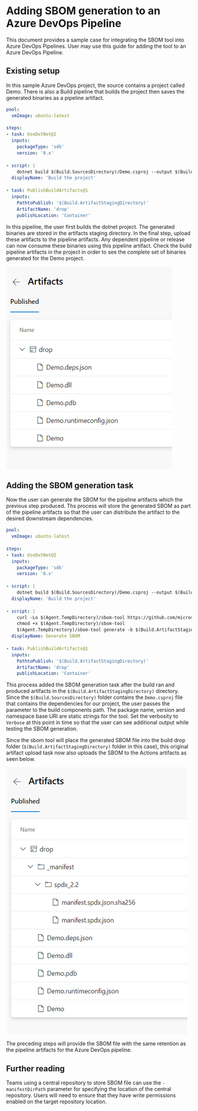 # Adding SBOM generation to an Azure DevOps Pipeline

This document provides a sample case for integrating the SBOM tool into Azure DevOps Pipelines.  User may use this guide for adding the tool to an Azure DevOps Pipeline.

## Existing setup

In this sample Azure DevOps project, the source contains a project called Demo.  There is also a Build pipeline that builds the project then saves the generated binaries as a pipeline artifact.

```yaml
pool:
  vmImage: ubuntu-latest

steps:
- task: UseDotNet@2
  inputs:
    packageType: 'sdk'
    version: '8.x'

- script: |
    dotnet build $(Build.SourcesDirectory)/Demo.csproj --output $(Build.ArtifactStagingDirectory)
  displayName: 'Build the project'

- task: PublishBuildArtifacts@1
  inputs:
    PathtoPublish: '$(Build.ArtifactStagingDirectory)'
    ArtifactName: 'drop'
    publishLocation: 'Container'
```

In this pipeline, the user first builds the dotnet project.  The generated binaries are stored in the artifacts staging directory. In the final step, upload these artifacts to the pipeline artifacts. Any dependent pipeline or release can now consume these binaries using this pipeline artifact.  Check the build pipeline artifacts in the project in order to see the complete set of binaries generated for the Demo project.

![ado-artifact-without-sbom](./images/ado-artifacts-without-sbom.png)

## Adding the SBOM generation task

Now the user can generate the SBOM for the pipeline artifacts which the previous step produced. Ths process will store the generated SBOM as part of the pipeline artifacts so that the user can distribute the artifact to the desired downstream dependencies.

```yaml
pool:
  vmImage: ubuntu-latest

steps:
- task: UseDotNet@2
  inputs:
    packageType: 'sdk'
    version: '8.x'

- script: |
    dotnet build $(Build.SourcesDirectory)/Demo.csproj --output $(Build.ArtifactStagingDirectory)
  displayName: 'Build the project'

- script: |
    curl -Lo $(Agent.TempDirectory)/sbom-tool https://github.com/microsoft/sbom-tool/releases/latest/download/sbom-tool-linux-x64
    chmod +x $(Agent.TempDirectory)/sbom-tool
    $(Agent.TempDirectory)/sbom-tool generate -b $(Build.ArtifactStagingDirectory) -bc $(Build.SourcesDirectory) -pn Test -pv 1.0.0 -ps MyCompany -nsb https://sbom.mycompany.com -V Verbose
  displayName: Generate SBOM

- task: PublishBuildArtifacts@1
  inputs:
    PathtoPublish: '$(Build.ArtifactStagingDirectory)'
    ArtifactName: 'drop'
    publishLocation: 'Container'
```

This process added the SBOM generation task after the build ran and produced artifacts in the `$(Build.ArtifactStagingDirectory)` directory.  Since the `$(Build.SourcesDirectory)` folder contains the `Demo.csproj` file that contains the dependencies for our project, the user passes the parameter to the build components path. The package name, version and namespace base URI are static strings for the tool. Set the verbosity to `Verbose` at this point in time so that the user can see additional output while testing the SBOM generation.

Since the sbom tool will place the generated SBOM file into the build drop folder (`$(Build.ArtifactStagingDirectory)` folder in this case), this original artifact upload task now also uploads the SBOM to the Actions artifacts as seen below.

![ado-artifact-with-sbom](./images/ado-artifacts-with-sbom.png)

The preceding steps will provide the SBOM file with the same retention as the pipeline artifacts for the Azure DevOps pipeline.

## Further reading

Teams using a central repository to store SBOM file can use the `-manifestDirPath` parameter for specifying the location of the central repository.  Users will need to ensure that they have write permissions enabled on the target repository location.

